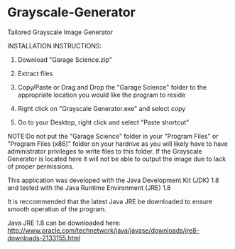 # Grayscale-Generator
Tailored Grayscale Image Generator

INSTALLATION INSTRUCTIONS:

1) Download "Garage Science.zip"

2) Extract files

3) Copy/Paste or Drag and Drop the "Garage Science" folder to the appropriate location you would like the program to reside

4) Right click on "Grayscale Generator.exe" and select copy

5) Go to your Desktop, right click and select "Paste shortcut"

NOTE:Do not put the "Garage Science" folder in your "Program Files" or "Program Files (x86)" folder on your hardrive as you will likely have to have administrator privileges to write files to this folder.  If the Grayscale Generator is located here it will not be able to output the image due to lack of proper permissions.

This application was developed with the Java Development Kit (JDK) 1.8 and tested with the Java Runtime Environment (JRE) 1.8

It is reccommended that the latest Java JRE be downloaded to ensure smooth operation of the program.

Java JRE 1.8 can be downloaded here: http://www.oracle.com/technetwork/java/javase/downloads/jre8-downloads-2133155.html
